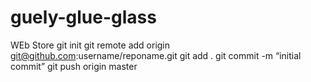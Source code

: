 # guely-glue-glass
WEb Store
git init
git remote add origin git@github.com:username/reponame.git
git add .
git commit -m “initial commit”
git push origin master
